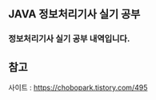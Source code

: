<p align="center">
  <h2>JAVA 정보처리기사 실기 공부</h2>
</p>

<p align="center">
<h3>정보처리기사 실기 공부 내역입니다.</h3>
</p>

## 참고
사이트 : https://chobopark.tistory.com/495
